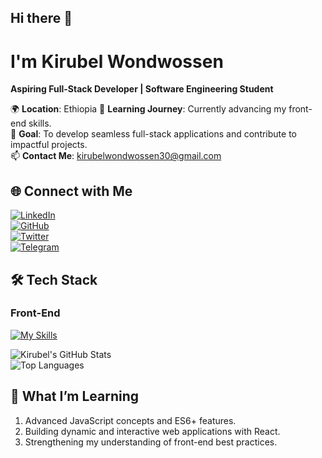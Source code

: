 ## Hi there 👋

# I'm Kirubel Wondwossen 
**Aspiring Full-Stack Developer | Software Engineering Student**

🌍 **Location**: Ethiopia 
🌱 **Learning Journey**: Currently advancing my front-end skills.  
🎯 **Goal**: To develop seamless full-stack applications and contribute to impactful projects.  
📫 **Contact Me**: [kirubelwondwossen30@gmail.com](mailto:kirubelwondwossen30@gmail.com)

## 🌐 **Connect with Me**  

[![LinkedIn](https://img.shields.io/badge/LinkedIn-0077B5?logo=linkedin&logoColor=white)](https://www.linkedin.com/in/kirubel-wondwossen-1578b9335)  
[![GitHub](https://img.shields.io/badge/GitHub-333?logo=github&logoColor=white)](https://github.com/yourusername)  
[![Twitter](https://img.shields.io/badge/Twitter-1DA1F2?logo=twitter&logoColor=white)](https://twitter.com/yourusername)  
[![Telegram](https://img.shields.io/badge/Twitter-1DA1F2?logo=twitter&logoColor=white)](https://twitter.com/yourusername)  

## 🛠️ **Tech Stack**  

### **Front-End**  
[![My Skills](https://skillicons.dev/icons?i=js,html,css,cpp,java,git,github,vscode)](https://skillicons.dev)

![Kirubel's GitHub Stats](https://github-readme-stats.vercel.app/api?username=KirubelWondwossen&show_icons=true&theme=radical)  
![Top Languages](https://github-readme-stats.vercel.app/api/top-langs/?username=KirubelWondwossen&layout=compact&theme=radical)  

## 🌱 **What I’m Learning**  
1. Advanced JavaScript concepts and ES6+ features.  
2. Building dynamic and interactive web applications with React.  
3. Strengthening my understanding of front-end best practices.


